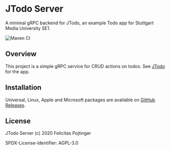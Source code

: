 # JTodo Server

A minimal gRPC backend for JTodo, an example Todo app for Stuttgart Media University SE1.

![Maven CI](https://github.com/pojntfx/jtodo-backend/workflows/Maven%20CI/badge.svg)

## Overview

This project is a simple gRPC service for CRUD actions on todos. See [JTodo](https://pojntfx.github.io/jtodo-frontend-javafx/) for the app.

## Installation

Universal, Linux, Apple and Microsoft packages are available on [GitHub Releases](https://github.com/pojntfx/jtodo-backend/releases).

## License

JTodo Server (c) 2020 Felicitas Pojtinger

SPDX-License-Identifier: AGPL-3.0
